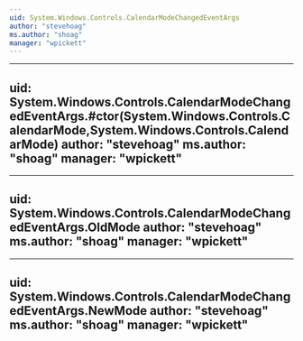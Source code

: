 ```yaml
---
uid: System.Windows.Controls.CalendarModeChangedEventArgs
author: "stevehoag"
ms.author: "shoag"
manager: "wpickett"
---
```


---
uid: System.Windows.Controls.CalendarModeChangedEventArgs.#ctor(System.Windows.Controls.CalendarMode,System.Windows.Controls.CalendarMode)
author: "stevehoag"
ms.author: "shoag"
manager: "wpickett"
---

---
uid: System.Windows.Controls.CalendarModeChangedEventArgs.OldMode
author: "stevehoag"
ms.author: "shoag"
manager: "wpickett"
---

---
uid: System.Windows.Controls.CalendarModeChangedEventArgs.NewMode
author: "stevehoag"
ms.author: "shoag"
manager: "wpickett"
---
